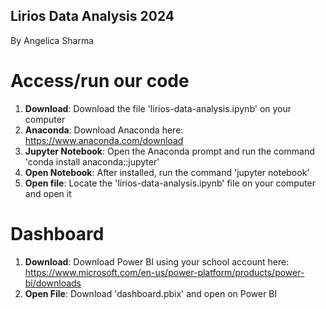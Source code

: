 ## Lirios Data Analysis 2024
By Angelica Sharma

# Access/run our code

1. **Download**: Download the file 'lirios-data-analysis.ipynb' on your computer
2. **Anaconda**: Download Anaconda here: https://www.anaconda.com/download
3. **Jupyter Notebook**: Open the Anaconda prompt and run the command 'conda install anaconda::jupyter'
4. **Open Notebook**: After installed, run the command 'jupyter notebook'
5. **Open file**: Locate the 'lirios-data-analysis.ipynb' file on your computer and open it

# Dashboard

1. **Download**: Download Power BI using your school account here: https://www.microsoft.com/en-us/power-platform/products/power-bi/downloads
2. **Open File**: Download 'dashboard.pbix' and open on Power BI
